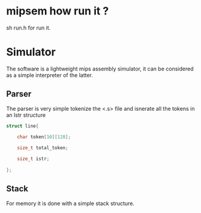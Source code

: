 # mipsem how run it ?

sh run.h <filename> for run it.

# Simulator
The software is a lightweight mips assembly simulator,
it can be considered as a simple interpreter of the latter.

 ## Parser
 The parser is very simple tokenize the <.s> file and isnerate all the tokens in an Istr structure
```c
struct line{
	
	char token[10][128];

	size_t total_token;

	size_t istr;
	
};
```
## Stack
For memory it is done with a simple stack structure.
